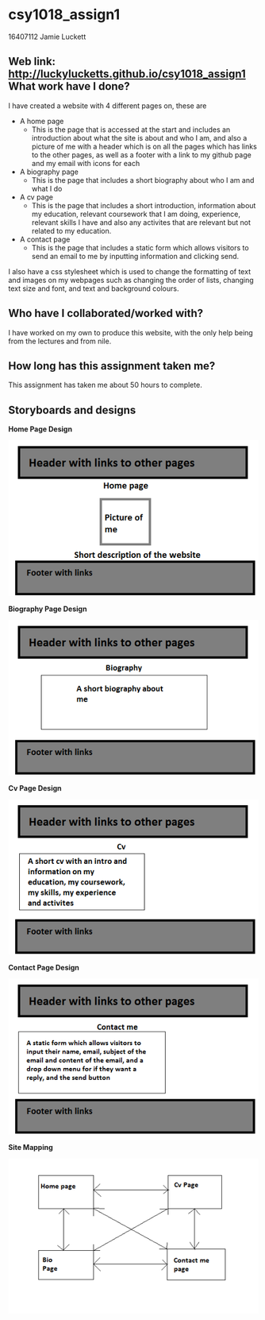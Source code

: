 # csy1018_assign1
16407112 Jamie Luckett

Web link: http://luckylucketts.github.io/csy1018_assign1
What work have I done?
---------------
I have created a website with 4 different pages on, these are
- A home page
  - This is the page that is accessed at the start and includes an introduction about what the site is about and who I am, and also a picture of me with a header which is on all the pages which has links to the other pages, as well as a footer with a link to my github page and my email with icons for each
- A biography page
  - This is the page that includes a short biography about who I am and what I do
- A cv page
  - This is the page that includes a short introduction, information about my education, relevant coursework that I am doing, experience, relevant skills I have and also any activites that are relevant but not related to my education.
- A contact page
  - This is the page that includes a static form which allows visitors to send an email to me by inputting information and clicking send.

I also have a css stylesheet which is used to change the formatting of text and images on my webpages such as changing the order of lists, changing text size and font, and text and background colours.

Who have I collaborated/worked with?
---------------
I have worked on my own to produce this website, with the only help being from the lectures and from nile.

How long has this assignment taken me?
---------------
This assignment has taken me about 50 hours to complete.

Storyboards and designs
---------------
**Home Page Design**

![Home Page](images/home_page_design.png)

**Biography Page Design**

![Biography Page](images/biography_page_design.png)

**Cv Page Design**

![Cv Page](images/cv_page_design.png)

**Contact Page Design**

![Contact Page](images/contact_page_design.png)

**Site Mapping**

![Site Map](images/site_map.png)
